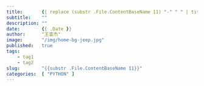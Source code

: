 ```yaml
---
title:       {{ replace (substr .File.ContentBaseName 11) "-" " " | title }}
subtitle:    ""
description: ""
date:        {{ .Date }}
author:      "王富杰"
image:       "/img/home-bg-jeep.jpg"
published:   true
tags:
    - tag1
    - tag2
slug:        "{{substr .File.ContentBaseName 11}}"
categories:  [ "PYTHON" ]
---
```

